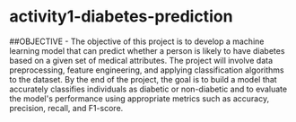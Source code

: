 # activity1-diabetes-prediction

##OBJECTIVE - The objective of this project is to develop a machine learning model that can predict whether a person is likely to have diabetes based on a given set of medical attributes.
The project will involve data preprocessing, feature engineering, and applying classification algorithms to the dataset. By the end of the project, the goal is to build a model that accurately classifies 
individuals as diabetic or non-diabetic and to evaluate the model's performance using appropriate metrics such as accuracy, precision, recall, and F1-score.

